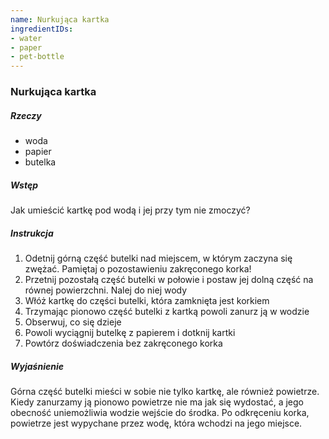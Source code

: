 ```yaml
---
name: Nurkująca kartka
ingredientIDs:
- water
- paper
- pet-bottle
---
```

### Nurkująca kartka

##### Rzeczy
- woda
- papier
- butelka

##### Wstęp
Jak umieścić kartkę pod wodą i jej przy tym nie zmoczyć?

##### Instrukcja
1. Odetnij górną część butelki nad miejscem, w którym zaczyna się zwężać. Pamiętaj o pozostawieniu zakręconego korka!
2. Przetnij pozostałą część butelki w połowie i postaw jej dolną część na równej powierzchni. 
Nalej do niej wody
3. Włóż kartkę do części butelki, która zamknięta jest korkiem
4. Trzymając pionowo część butelki z kartką powoli zanurz ją w wodzie
5. Obserwuj, co się dzieje
6. Powoli wyciągnij butelkę z papierem i dotknij kartki
7. Powtórz doświadczenia bez zakręconego korka

##### Wyjaśnienie
Górna część butelki mieści w sobie nie tylko kartkę, ale również powietrze. Kiedy zanurzamy ją pionowo powietrze nie ma jak się wydostać, a jego obecność uniemożliwia wodzie wejście do środka. Po odkręceniu korka, powietrze jest wypychane przez wodę, która wchodzi na jego miejsce.
